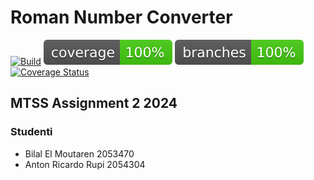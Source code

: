 # Roman Number Converter
<!-- Commento per testare se ora funziona-->
[![Build](https://github.com/CHXSER/MTSS-Second-Assignment/actions/workflows/build.yml/badge.svg)](https://github.com/CHXSER/MTSS-Second-Assignment/actions/workflows/build.yml)
![coverage](.github/badges/jacoco.svg)
![branches_coveralls](.github/badges/branches.svg)
[![Coverage Status](https://coveralls.io/repos/github/CHXSER/MTSS-Second-Assignment/badge.svg)](https://coveralls.io/github/CHXSER/MTSS-Second-Assignment)

## MTSS Assignment 2 2024

### Studenti

- Bilal El Moutaren 2053470
- Anton Ricardo Rupi 2054304